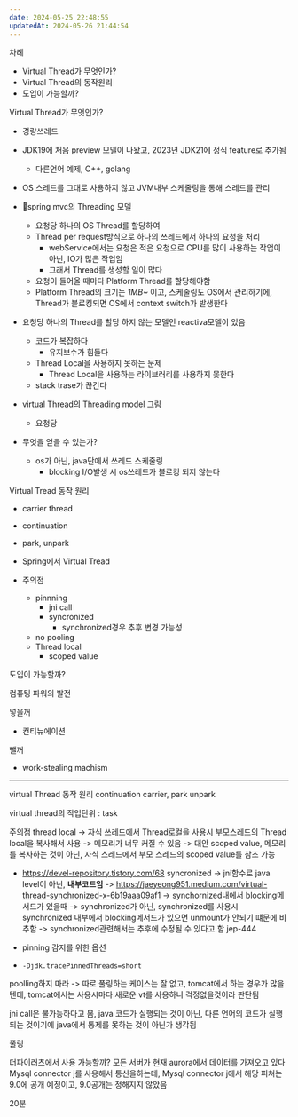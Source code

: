 ```yaml
---
date: 2024-05-25 22:48:55
updatedAt: 2024-05-26 21:44:54
---
```

차례
- Virtual Thread가 무엇인가?
- Virtual Thread의 동작원리
- 도입이 가능할까?

Virtual Thread가 무엇인가?
- 경량쓰레드
- JDK19에 처음 preview 모델이 나왔고, 2023년 JDK21에 정식 feature로 추가됨
	- 다른언어 예제, C++, golang
- OS 스레드를 그대로 사용하지 않고 JVM내부 스케줄링을 통해 스레드를 관리

- spring mvc의 Threading 모델
	- 요청당 하나의 OS Thread를 할당하여 
	- Thread per request방식으로 하나의 쓰레드에서 하나의 요청을 처리
		- webService에서는 요청은 적은 요청으로 CPU를 많이 사용하는 작업이 아닌, IO가 많은 작업임
		- 그래서 Thread를 생성할 일이 많다
	- 요청이 들어올 때마다 Platform Thread를 할당해야함
	- Platform Thread의 크기는 *1MB~* 이고, 스케줄링도 OS에서 관리하기에, Thread가 블로킹되면 OS에서 context switch가 발생한다

- 요청당 하나의 Thread를 할당 하지 않는 모델인 reactiva모델이 있음
	- 코드가 복잡하다
		- 유지보수가 힘들다
	- Thread Local을 사용하지 못하는 문제
		- Thread Local을 사용하는 라이브러리를 사용하지 못한다
	- stack trase가 끊긴다


- virtual Thread의 Threading model 그림
	- 요청당 

- 무엇을 얻을 수 있는가?
	- os가 아닌, java단에서 쓰레드 스케줄링
		- blocking I/O발생 시 os쓰레드가 블로킹 되지 않는다

Virtual Tread 동작 원리
- carrier thread
- continuation
- park, unpark

- Spring에서 Virtual Tread

- 주의점
	- pinnning
		- jni call
		- syncronized
			- synchronized경우 추후 변경 가능성
	- no pooling 
	- Thread local
		- scoped value

도입이 가능할까?


컴퓨팅 파워의 발전


넣을꺼
- 컨티뉴에이션

뺄꺼
- work-stealing machism

---

virtual Thread 동작 원리
continuation
carrier, 
park unpark

virtual thread의 작업단위 : task

주의점
thread local
-> 자식 쓰레드에서 Thread로컬을 사용시 부모스레드의 Thread local을 복사해서 사용
-> 메모리가 너무 커질 수 있음
-> 대안 scoped value, 메모리를 복사하는 것이 아닌, 자식 스레드에서 부모 스레드의 scoped value를 참조 가능
- https://devel-repository.tistory.com/68
syncronized
-> jni함수로 java level이 아닌, **내부코드임**
-> https://jaeyeong951.medium.com/virtual-thread-synchronized-x-6b19aaa09af1
-> synchornized내에서 blocking메서드가 있을때
-> synchronized가 아닌, synchronized를 사용시 synchronized 내부에서 blocking메서드가 있으면 unmount가 안되기 떄문에 비추함
-> synchronized관련해서는 추후에 수정될 수 있다고 함 jep-444

- pinning 감지를 위한 옵션
- `-Djdk.tracePinnedThreads=short`


poolling하지 마라
-> 따로 풀링하는 케이스는 잘 없고, tomcat에서 하는 경우가 많을텐데, tomcat에서는 사용시마다 새로운 vt를 사용하니 걱정없을것이라 판단됨

jni call은 불가능하다고 봄, java 코드가 실행되는 것이 아닌, 다른 언어의 코드가 실행되는 것이기에 java에서 통제를 못하는 것이 아닌가 생각됨


풀링

더파이러츠에서 사용 가능할까?
모든 서버가 현재 aurora에서 데이터를 가져오고 있다
Mysql connector j를 사용해서 통신을하는데, Mysql connector j에서 해당 피쳐는 9.0에 공개 예정이고, 9.0공개는 정해지지 않았음







20분
